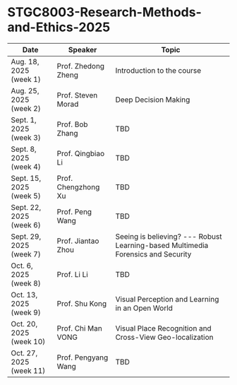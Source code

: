 # STGC8003-Research-Methods-and-Ethics-2025

| Date                     | Speaker              | Topic                                                  |
|--------------------------|----------------------|--------------------------------------------------------|
| Aug. 18, 2025 (week 1)   | Prof. Zhedong Zheng  | Introduction to the course                             |
| Aug. 25, 2025 (week 2)   | Prof. Steven Morad   | Deep Decision Making                                   |
| Sept. 1, 2025 (week 3)   | Prof. Bob Zhang      | TBD                                                    |
| Sept. 8, 2025 (week 4)   | Prof. Qingbiao Li    | TBD                                                    |
| Sept. 15, 2025 (week 5)  | Prof. Chengzhong Xu  | TBD                                                    |
| Sept. 22, 2025 (week 6)  | Prof. Peng Wang      | TBD                                                    |
| Sept. 29, 2025 (week 7)  | Prof. Jiantao Zhou   | Seeing is believing? --- Robust Learning-based Multimedia Forensics and Security |
| Oct. 6, 2025 (week 8)    | Prof. Li Li          | TBD                                                    |
| Oct. 13, 2025 (week 9)   | Prof. Shu Kong       | Visual Perception and Learning in an Open World        |
| Oct. 20, 2025 (week 10)  | Prof. Chi Man VONG   | Visual Place Recognition and Cross-View Geo-localization |
| Oct. 27, 2025 (week 11)  | Prof. Pengyang Wang  | TBD                                                    |
